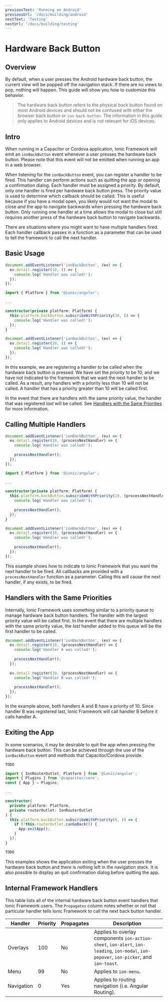 ```yaml
---
previousText: 'Running on Android'
previousUrl: '/docs/building/android'
nextText: 'Testing'
nextUrl: '/docs/building/testing'
---
```


# Hardware Back Button

## Overview

By default, when a user presses the Android hardware back button, the current view will be popped off the navigation stack. If there are no views to pop, nothing will happen. This guide will show you how to customize this behavior.

> The hardware back button refers to the physical back button found on most Android devices and should not be confused with either the browser back button or `ion-back-button`. The information in this guide only applies to Android devices and is not relevant for iOS devices.

## Intro

When running in a Capacitor or Cordova application, Ionic Framework will emit an `ionBackButton` event whenever a user presses the hardware back button. Please note that this event will not be emitted when running an app in a web browser.

When listening for the `ionBackButton` event, you can register a handler to be fired. This handler can perform actions such as quitting the app or opening a confirmation dialog. Each handler must be assigned a priority. By default, only one handler is fired per hardware back button press. The priority value is used to determine which callback should be called. This is useful because if you have a modal open, you likely would not want the modal to close _and_ the app to navigate backwards when pressing the hardware back button. Only running one handler at a time allows the modal to close but still requires another press of the hardware back button to navigate backwards.

There are situations where you might want to have multiple handlers fired. Each handler callback passes in a function as a parameter that can be used to tell the framework to call the next handler.

## Basic Usage

<docs-tabs>
<docs-tab tab="javascript">

```javascript
document.addEventListener('ionBackButton', (ev) => {
  ev.detail.register(10, () => {
    console.log('Handler was called!');
  });
});

```
</docs-tab>
<docs-tab tab="angular">

```typescript
import { Platform } from '@ionic/angular';

...

constructor(private platform: Platform) {
  this.platform.backButton.subscribeWithPriority(10, () => {
    console.log('Handler was called!');
  });
}

```
</docs-tab>
<docs-tab tab="react">

```typescript
document.addEventListener('ionBackButton', (ev) => {
  ev.detail.register(10, () => {
    console.log('Handler was called!');
  });
});
```
</docs-tab>
</docs-tabs>

In this example, we are registering a handler to be called when the hardware back button is pressed. We have set the priority to be 10, and we have not indicated to the framework that we want the next handler to be called. As a result, any handlers with a priority less than 10 will not be called. A handler that has a priority greater than 10 will be called first.

In the event that there are handlers with the same priority value, the handler that was registered _last_ will be called. See [Handlers with the Same Priorities](#handlers-with-the-same-priorities) for more information.

## Calling Multiple Handlers

<docs-tabs>
<docs-tab tab="javascript">

```javascript
document.addEventListener('ionBackButton', (ev) => {
  ev.detail.register(10, (processNextHandler) => {
    console.log('Handler was called!');
    
    processNextHandler();
  });
});

```
</docs-tab>
<docs-tab tab="angular">

```typescript
import { Platform } from '@ionic/angular';

...

constructor(private platform: Platform) {
  this.platform.backButton.subscribeWithPriority(10, (processNextHandler) => {
    console.log('Handler was called!');
    
    processNextHandler();
  });
}

```
</docs-tab>
<docs-tab tab="react">

```typescript
document.addEventListener('ionBackButton', (ev) => {
  ev.detail.register(10, (processNextHandler) => {
    console.log('Handler was called!');
    
    processNextHandler();
  });
});
```
</docs-tab>
</docs-tabs>

This example shows how to indicate to Ionic Framework that you want the next handler to be fired. All callbacks are provided with a `processNextHandler` function as a parameter. Calling this will cause the next handler, if any exists, to be fired.

## Handlers with the Same Priorities

Internally, Ionic Framework uses something similar to a priority queue to manage hardware back button handlers. The handler with the largest priority value will be called first. In the event that there are multiple handlers with the same priority value, the _last_ handler added to this queue will be the first handler to be called.

```javascript
document.addEventListener('ionBackButton', (ev) => {
  ev.detail.register(10, (processNextHandler) => {
    console.log('Handler A was called!');
    
    processNextHandler();
  });
  
  ev.detail.register(10, (processNextHandler) => {
    console.log('Handler B was called!');
    
    processNextHandler();
  });
});
```

In the example above, both handlers A and B have a priority of 10. Since handler B was registered last, Ionic Framework will call handler B before it calls handler A.


## Exiting the App

In some scenarios, it may be desirable to quit the app when pressing the hardware back button. This can be achieved through the use of the `ionBackButton` event and methods that Capacitor/Cordova provide.

<docs-tabs>
<docs-tab tab="javascript">

```javascript
TODO
```
</docs-tab>
<docs-tab tab="angular">

```typescript
import { IonRouterOutlet, Platform } from '@ionic/angular';
import { Plugins } from '@capacitor/core';
const { App } = Plugins;

...

constructor(
  private platform: Platform,
  private routerOutlet: IonRouterOutlet
) {
  this.platform.backButton.subscribeWithPriority(0, () => {
    if (!this.routerOutlet.canGoBack()) {
      App.exitApp();
    }
  });
}

```
</docs-tab>
<docs-tab tab="react">

```typescript
TODO
```
</docs-tab>
</docs-tabs>

This examples shows the application exiting when the user presses the hardware back button and there is nothing left in the navigation stack. It is also possible to display an quit confirmation dialog before quitting the app.

## Internal Framework Handlers

This table lists all of the internal hardware back button event handlers that Ionic Framework users. The `Propagates` column notes whether or not that particular handler tells Ionic Framework to call the next back button handler.

| Handler    | Priority | Propagates | Description |
| ---------- | -------- | ------------------ | ----------- |
| Overlays   | 100      | No                 | Applies to overlay components `ion-action-sheet`, `ion-alert`, `ion-loading`, `ion-modal`, `ion-popover`, `ion-picker`, and `ion-toast`. |
| Menu       | 99       | No                 | Applies to `ion-menu`. |
| Navigation | 0        | Yes                | Applies to routing navigation (i.e. Angular Routing). |